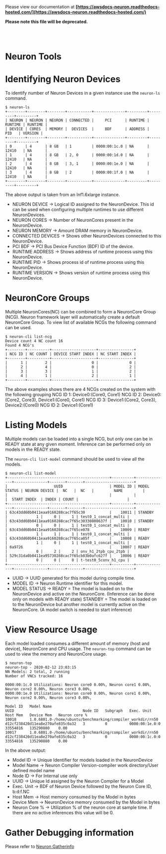 </br>
</br>

Please view our documentation at **[https://awsdocs-neuron.readthedocs-hosted.com/](https://awsdocs-neuron.readthedocs-hosted.com/)** 

**Please note this file will be deprecated.**

</br>
</br>



# Neuron Tools

# Identifying Neuron Devices

To identify number of Neuron Devices in a given instance use the `neuron-ls` command.

```
$ neuron-ls
+--------+--------+--------+-----------+--------------+---------+---------+---------+
| NEURON | NEURON | NEURON | CONNECTED |     PCI      | RUNTIME | RUNTIME | RUNTIME |
| DEVICE | CORES  | MEMORY |  DEVICES  |     BDF      | ADDRESS |   PID   | VERSION |
+--------+--------+--------+-----------+--------------+---------+---------+---------+
| 0      | 4      | 8 GB   | 1         | 0000:00:1c.0 | NA      | 12410   | NA      |
| 1      | 4      | 8 GB   | 2, 0      | 0000:00:1d.0 | NA      | 12410   | NA      |
| 2      | 4      | 8 GB   | 3, 1      | 0000:00:1e.0 | NA      | 12410   | NA      |
| 3      | 4      | 8 GB   | 2         | 0000:00:1f.0 | NA      | 12410   | NA      |
+--------+--------+--------+-----------+--------------+---------+---------+---------+
```

The above output is taken from an Inf1.6xlarge instance.
- NEURON DEVICE     ->  Logical ID assigned to the NeuronDevice. This id can be used when configuring multiple runtimes to use different NeuronDevices.
- NEURON CORES      ->  Number of NeuronCores present in the NeuronDevice.
- NEURON MEMORY     ->  Amount DRAM memory in NeuronDevice.
- CONNECTED DEVICES ->  Shows other NeuronDevices connected to this NeuronDevice. 
- PCI BDF           ->  PCI Bus Device Function (BDF) ID of the device.
- RUNTIME ADDRESS   ->  Shows address of runtime process using this NeuronDevice.
- RUNTIME PID       ->  Shows process id of runtime process using this NeuronDevice.
- RUNTIME VERSION   ->  Shows version of runtime process using this NeuronDevice.

# NeuronCore Groups
Multiple NeuronCores(NC) can be combined to form a NeuronCore Group (NCG).
Neuron framework layer will automatically create a default NeuronCore Group.
To view list of available NCGs the following command can be used.
```
$ neuron-cli list-ncg
Device count 4 NC count 16
Found 4 NCG's
+--------+----------+--------------------+----------------+
| NCG ID | NC COUNT | DEVICE START INDEX | NC START INDEX |
+--------+----------+--------------------+----------------+
|      1 |        2 |                  0 |              0 |
|      2 |        4 |                  0 |              2 |
|      3 |        3 |                  1 |              2 |
|      4 |        1 |                  2 |              1 |
+--------+----------+--------------------+----------------+
```
The above examples shows there are 4 NCGs created on the system with the following grouping
NCG ID 1: Device0:(Core0, Core1)
NCG ID 2: Device0:(Core2, Core3), Device1:(Core0, Core1)
NCG ID 3: Device1:(Core2, Core3), Device2:(Core0)
NCG ID 2: Device1:(Core1)

# Listing Models
Multiple models can be loaded into a single NCG, but only one can be in READY state at any given moment.
Inference can be performed only on models in the READY state.

The `neuron-cli list-model` command should be used to view all the models.
```
$ neuron-cli list-model
+----------------------------------------------+----------+--------------+---------------+-------+-------+----------------------+
|                     UUID                     | MODEL ID | MODEL STATUS | NEURON DEVICE |  NC   |  NC   |         NAME         |
|                                              |          |              |  START INDEX  | INDEX | COUNT |                      |
+----------------------------------------------+----------+--------------+---------------+-------+-------+----------------------+
| 63c43dd60b0411eaa9160288cac7f65c30           |    10011 | STANDBY      |             1 |     0 |     1 | test0_1_concat_multi |
| 63c43dd60b0411eaa9160288cac7f65c30330808637f |    10010 | STANDBY      |             0 |     0 |     1 | test0_1_concat_multi |
| 63c43dd60b0411eaa9160288cac7f65ce078         |    10009 | READY        |             1 |     1 |     1 | test0_1_concat_multi |
| 63c43dd60b0411eaa9160288cac7f65ca05f         |    10008 | READY        |             1 |     0 |     1 | test0_1_concat_multi |
| 6a9726                                       |    10007 | READY        |             0 |     2 |     2 | onv_h1_2tpb_cpu_2tpb |
| 529c31da0b0411ea95730288cac7f65cb03b0afc627f |    10006 | READY        |             0 |     0 |     0 | t-test0_5conv_h1_cpu |
+----------------------------------------------+----------+--------------+---------------+-------+-------+----------------------+
```

- UUID          ->  UUID generated for this model during compile time.
- MODEL ID      ->  Neuron Runtime identifier for this model.
- MODEL STATUS  ->  READY   = The model is loaded on to the NeuronDevice and active on the NeuronCore. (Inference can be done only on models with READY state)
                    STANDBY = The model is loaded on to the NeuronDevice but another model is currently active on the NeuronCore. (A model switch is needed to start inference)

# View Resource Usage
Each model loaded consumes a different amount of memory (host and device), NeuronCore and CPU usage.
The `neuron-top` command can be used to view the memory and NeuronCore usage.

```
$ neuron-top
neuron-top - 2020-02-12 23:03:15
NN Models: 2 total, 2 running
Number of VNCs tracked: 16

0000:00:1c.0 Utilizations: Neuron core0 0.00%, Neuron core1 0.00%, Neuron core2 0.00%, Neuron core3 0.00%,
0000:00:1e.0 Utilizations: Neuron core0 0.00%, Neuron core1 0.00%, Neuron core2 0.00%, Neuron core3 0.00%,

Model ID   Model Name                                                      UUID                               Node ID   Subgraph   Exec. Unit       Host Mem   Device Mem   Neuron core %
10018      1.0.6801.0-/home/ubuntu/benchmarking/compiler_workdir/rn50      d12cf238420d11ea8e270afe835c0a32   3         0          0000:00:1e.0:0   33554816   135290880    0.00
10017      1.0.6801.0-/home/ubuntu/benchmarking/compiler_workdir/rn50      d12cf238420d11ea8e270afe835c0a32   3         0          0000:00:1c.0:0   33554816   135290880    0.00

```
In the above output:
- Model ID      ->  Unique Identifier for models loaded in the NeuronDevice
- Model Name    ->  Neuron Compiler Version-compiler work directory/User defined model name
- Node ID       ->  For Internal use only
- UUID          ->  Unique Id assigned by the Neuron Compiler for a Model
- Exec. Unit    ->  BDF of Neuron Device followed by the Neuron Core ID, b:d:f.NC
- Host Mem      ->  Host memory consumed by the Model in bytes
- Device Mem    ->  NeuronDevice memory consumed by the Model in bytes
- Neuron Core % ->  Utilization % of the neuron core at sample time.  If there are no active inferences this value will be 0.

# Gather Debugging information
Please refer to [Neuron Gatherinfo](./tutorial-neuron-gatherinfo.md)
